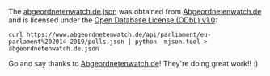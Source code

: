 The [abgeordnetenwatch.de.json](abgeordnetenwatch.de.json) was obtained from [Abgeordnetenwatch.de](https://www.abgeordnetenwatch.de) and is licensed under the [Open Database License (ODbL) v1.0](https://opendatacommons.org/licenses/odbl/1.0/):

    curl https://www.abgeordnetenwatch.de/api/parliament/eu-parlament%202014-2019/polls.json | python -mjson.tool > abgeordnetenwatch.de.json

Go and say thanks to [Abgeordnetenwatch.de](https://www.abgeordnetenwatch.de)! They're doing great work!! :)
